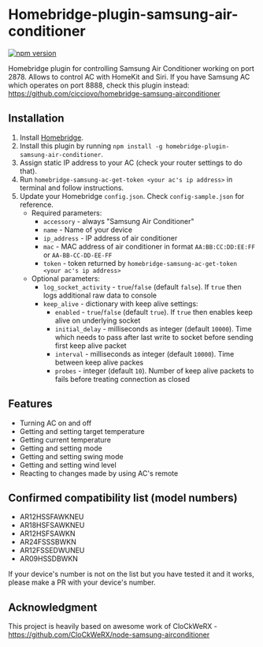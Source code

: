 # Homebridge-plugin-samsung-air-conditioner

[![npm version](https://badge.fury.io/js/homebridge-plugin-samsung-air-conditioner.svg)](https://badge.fury.io/js/homebridge-plugin-samsung-air-conditioner)

Homebridge plugin for controlling Samsung Air Conditioner working on port 2878. Allows to control AC with HomeKit and Siri.
If you have Samsung AC which operates on port 8888, check this plugin instead: https://github.com/cicciovo/homebridge-samsung-airconditioner

## Installation
1. Install [Homebridge](https://github.com/nfarina/homebridge).
2. Install this plugin by running `npm install -g homebridge-plugin-samsung-air-conditioner`.
3. Assign static IP address to your AC (check your router settings to do that).
4. Run `homebridge-samsung-ac-get-token <your ac's ip address>` in terminal and follow instructions.
5. Update your Homebridge `config.json`. Check `config-sample.json` for reference. 
    - Required parameters:
        - `accessory` - always "Samsung Air Conditioner"
        - `name` - Name of your device
        - `ip_address` - IP address of air conditioner
        - `mac` - MAC address of air conditioner in format `AA:BB:CC:DD:EE:FF` or `AA-BB-CC-DD-EE-FF`
        - `token` - token returned by `homebridge-samsung-ac-get-token <your ac's ip address>`
    - Optional parameters:
        - `log_socket_activity` - `true`/`false` (default `false`). If `true` then logs additional raw data to console
        - `keep_alive` - dictionary with keep alive settings:
            - `enabled` - `true`/`false` (default `true`). If `true` then enables keep alive on underlying socket
            - `initial_delay` - milliseconds as integer (default `10000`). Time which needs to pass after last write to socket before sending first keep alive packet
            - `interval` - milliseconds as integer (default `10000`). Time between keep alive packes
            - `probes` - integer (default `10`). Number of keep alive packets to fails before treating connection as closed

## Features
- Turning AC on and off
- Getting and setting target temperature
- Getting current temperature
- Getting and setting mode
- Getting and setting swing mode
- Getting and setting wind level
- Reacting to changes made by using AC's remote

## Confirmed compatibility list (model numbers)
- AR12HSSFAWKNEU
- AR18HSFSAWKNEU
- AR12HSFSAWKN
- AR24FSSSBWKN
- AR12FSSEDWUNEU
- AR09HSSDBWKN

If your device's number is not on the list but you have tested it and it works, please make a PR with your device's number.

## Acknowledgment
This project is heavily based on awesome work of CloCkWeRX - https://github.com/CloCkWeRX/node-samsung-airconditioner
